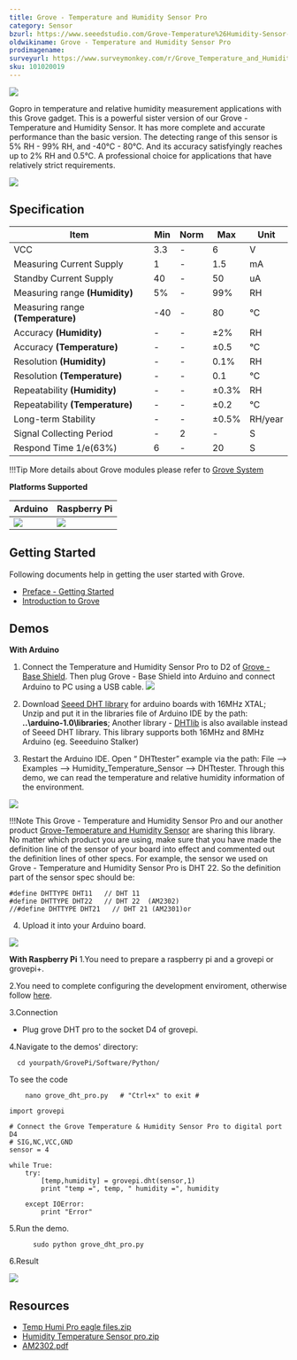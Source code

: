 ```yaml
---
title: Grove - Temperature and Humidity Sensor Pro
category: Sensor
bzurl: https://www.seeedstudio.com/Grove-Temperature%26Humidity-Sensor-Pro-p-838.html
oldwikiname: Grove - Temperature and Humidity Sensor Pro
prodimagename:
surveyurl: https://www.surveymonkey.com/r/Grove_Temperature_and_Humidity_Sensor_Pro
sku: 101020019
---
```

![](https://github.com/SeeedDocument/Grove-Temperature_and_Humidity_Sensor_Pro/raw/master/img/Temp_humi_pro.jpg)

Gopro in temperature and relative humidity measurement applications with this Grove gadget. This is a powerful sister version of our Grove - Temperature and Humidity Sensor. It has more complete and accurate performance than the basic version. The detecting range of this sensor is 5% RH - 99% RH, and -40°C - 80°C. And its accuracy satisfyingly reaches up to 2% RH and 0.5°C. A professional choice for applications that have relatively strict requirements.

[![](https://github.com/SeeedDocument/Seeed-WiKi/raw/master/docs/images/300px-Get_One_Now_Banner-ragular.png)](https://www.seeedstudio.com/Grove-Temperature%26Humidity-Sensor-Pro-p-838.html)

## Specification

|Item|		Min	|Norm	|Max	|Unit|
|---|---|---|---|---|
|VCC	|	3.3|	-|	6|	V|
|Measuring Current Supply	|	1|	-|	1.5|	mA|
|Standby Current Supply	|	40|	-|	50|	uA|
|Measuring range **(Humidity)**	|5%|	-|	99%|	RH|
|Measuring range **(Temperature)**|	-40|	-	|80|	°C|
|Accuracy	**(Humidity)**|-	|	-|	±2%|	RH|
|Accuracy **(Temperature)**	|-|-|	±0.5|	°C|
|Resolution	**(Humidity)**	|-|	-|	0.1%	|RH|
|Resolution **(Temperature)**	| -|-|	0.1|	°C|
|Repeatability	**(Humidity)**|	-|	-|	±0.3%|	RH|
|Repeatability **(Temperature)**|	-	|-	|±0.2|	°C|
|Long-term Stability|		-|	-	|±0.5%	|RH/year|
|Signal Collecting Period	|-|	2|	-|	S|
|Respond Time	1/e(63%)|	6|	-	|20|	S|

!!!Tip
    More details about Grove modules please refer to [Grove System](http://wiki.seeed.cc/Grove_System/)


**Platforms Supported**

|Arduino|Raspberry Pi|
|---|---|
|![](https://github.com/SeeedDocument/Seeed-WiKi/raw/master/docs/images/arduino_logo.jpg)|![](https://github.com/SeeedDocument/Seeed-WiKi/raw/master/docs/images/raspberry_pi_logo.jpg)|

## Getting Started

Following documents help in getting the user started with Grove.

- [Preface - Getting Started](https://github.com/SeeedDocument/Grove-Temperature_and_Humidity_Sensor_Pro/blob/master/res/Preface.pdf)
- [Introduction to Grove](http://wiki.seeed.cc/Grove_System/)

## Demos

**With Arduino**

1. Connect the Temperature and Humidity Sensor Pro to D2 of [Grove - Base Shield](http://wiki.seeedstudio.com/wiki/Grove_-_Base_Shield). Then plug Grove - Base Shield into Arduino and connect Arduino to PC using a USB cable.
![](https://github.com/SeeedDocument/Grove-Temperature_and_Humidity_Sensor_Pro/raw/master/img/Temperature%26Humidity_Sensor_Pro_demo_Seeeduino_600_s.jpg)

2. Download [Seeed DHT library](https://github.com/Seeed-Studio/Grove_Temperature_And_Humidity_Sensor) for arduino boards with 16MHz XTAL; Unzip and put it in the libraries file of Arduino IDE by the path: **..\arduino-1.0\libraries**; Another library - [DHTlib](https://github.com/RobTillaart/Arduino/tree/master/libraries/DHTlib) is also available instead of Seeed DHT library. This library supports both 16MHz and 8MHz Arduino (eg. Seeeduino Stalker)

3. Restart the Arduino IDE. Open “ DHTtester” example via the path: File --> Examples --> Humidity_Temperature_Sensor --> DHTtester. Through this demo, we can read the temperature and relative humidity information of the environment.

![](https://github.com/SeeedDocument/Grove-Temperature_and_Humidity_Sensor_Pro/raw/master/img/DHTtester_code.jpg)

!!!Note
    This Grove - Temperature and Humidity Sensor Pro and our another product [Grove-Temperature and Humidity Sensor](/Grove-TemperatureAndHumidity_Sensor/) are sharing this library. No matter which product you are using, make sure that you have made the definition line of the sensor of your board into effect and commented out the definition lines of other specs. For example, the sensor we used on Grove - Temperature and Humidity Sensor Pro is DHT 22. So the definition part of the sensor spec should be:

```
#define DHTTYPE DHT11   // DHT 11
#define DHTTYPE DHT22   // DHT 22  (AM2302)
//#define DHTTYPE DHT21   // DHT 21 (AM2301)or
```

4. Upload it into your Arduino board.

![](https://github.com/SeeedDocument/Grove-Temperature_and_Humidity_Sensor_Pro/raw/master/img/DHT_Test_Score.jpg)

**With Raspberry Pi**
1.You need to prepare a raspberry pi and a grovepi or grovepi+.

2.You need to complete configuring the development enviroment, otherwise
follow [here](http://wiki.seeedstudio.com/wiki/GrovePi+#Introducing_the_GrovePi.2B).

3.Connection
- Plug grove DHT pro to the socket D4 of grovepi.

4.Navigate to the demos' directory:
```
  cd yourpath/GrovePi/Software/Python/
```
To see the code
```
    nano grove_dht_pro.py   # "Ctrl+x" to exit #
```
```
import grovepi

# Connect the Grove Temperature & Humidity Sensor Pro to digital port D4
# SIG,NC,VCC,GND
sensor = 4

while True:
    try:
        [temp,humidity] = grovepi.dht(sensor,1)
        print "temp =", temp, " humidity =", humidity

    except IOError:
        print "Error"
```
5.Run the demo.
```
      sudo python grove_dht_pro.py
```
6.Result

![](https://github.com/SeeedDocument/Grove-Temperature_and_Humidity_Sensor_Pro/raw/master/img/Grovepi_dht_pro_00.png)

## Resources

- [Temp Humi Pro eagle files.zip](https://github.com/SeeedDocument/Grove-Temperature_and_Humidity_Sensor_Pro/raw/master/res/Temp_Humi_Pro_eagle_files.zip)
- [Humidity Temperature Sensor pro.zip](https://github.com/SeeedDocument/Grove-Temperature_and_Humidity_Sensor_Pro/raw/master/res/Humidity_Temperature_Sensor_pro.zip)
- [AM2302.pdf](https://github.com/SeeedDocument/Grove-Temperature_and_Humidity_Sensor_Pro/raw/master/res/AM2302.pdf)
